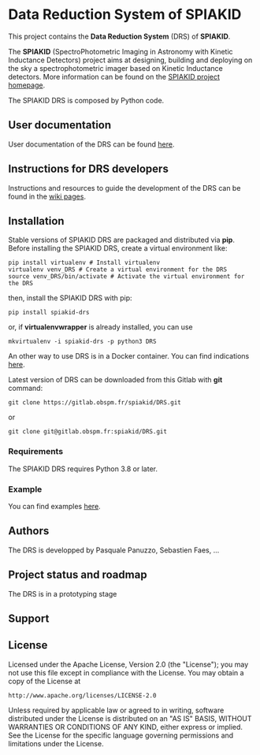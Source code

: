 # Data Reduction System of SPIAKID

This project contains the **Data Reduction System** (DRS) of **SPIAKID**.

The **SPIAKID** (SpectroPhotometric Imaging in Astronomy with Kinetic Inductance Detectors) project aims at designing, building and deploying on the sky a spectrophotometric imager based on Kinetic Inductance detectors. More information can be found on the [SPIAKID project homepage](https://www.observatoiredeparis.psl.eu/spiakid.html).

The SPIAKID DRS is composed by Python code. 

## User documentation

User documentation of the DRS can be found [here](https://spiakid.pages.obspm.fr/DRS/index.html).

## Instructions for DRS developers

Instructions and resources to guide the development of the DRS can be found in the [wiki pages](https://gitlab.obspm.fr/spiakid/DRS/-/wikis/home).

## Installation

Stable versions of SPIAKID DRS are packaged and distributed via **pip**. Before installing the SPIAKID DRS, create a virtual environment like:
```
pip install virtualenv # Install virtualenv
virtualenv venv_DRS # Create a virtual environment for the DRS
source venv_DRS/bin/activate # Activate the virtual environment for the DRS
```
then, install the SPIAKID DRS with pip:
```
pip install spiakid-drs
```
or, if **virtualenvwrapper** is already installed, you can use
```
mkvirtualenv -i spiakid-drs -p python3 DRS 
```
An other way to use DRS is in a Docker container. You can find indications [here](https://spiakid.pages.obspm.fr/DRS/usage.html#docker).

Latest version of DRS can be downloaded from this Gitlab with **git** command:
```
git clone https://gitlab.obspm.fr/spiakid/DRS.git
```
or

```
git clone git@gitlab.obspm.fr:spiakid/DRS.git
```
### Requirements
The SPIAKID DRS requires Python 3.8 or later.

### Example

You can find examples [here](https://spiakid.pages.obspm.fr/DRS/usage.html#example-1-mkid-feature-review).

## Authors
The DRS is developped by Pasquale Panuzzo, Sebastien Faes, ...


## Project status and roadmap
The DRS is in a prototyping stage



## Support



## License

Licensed under the Apache License, Version 2.0 (the "License");
you may not use this file except in compliance with the License.
You may obtain a copy of the License at

    http://www.apache.org/licenses/LICENSE-2.0

Unless required by applicable law or agreed to in writing, software
distributed under the License is distributed on an "AS IS" BASIS,
WITHOUT WARRANTIES OR CONDITIONS OF ANY KIND, either express or implied.
See the License for the specific language governing permissions and
limitations under the License.

